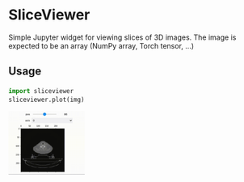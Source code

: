 # SliceViewer
Simple Jupyter widget for viewing slices of 3D images. 
The image is expected to be an array (NumPy array, Torch tensor, ...)
## Usage
```python
import sliceviewer
sliceviewer.plot(img)
```
<img src="https://github.com/lenbrocki/SliceViewer/blob/main/sample.gif" width="30%" height="30%"/>
